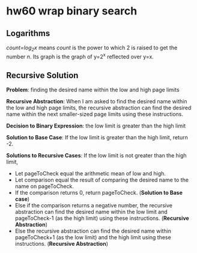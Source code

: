 # hw60 wrap binary search


## Logarithms

*count=log<sub>2</sub>x* means *count* is the power to which 2 is raised to get the number *n*.
Its graph is the graph of y=2<sup>x</sup> reflected over y=x.


## Recursive Solution

**Problem**: finding the desired name within the low and high page limits

**Recursive Abstraction**: When I am asked to find the desired name
within the low and high page limits, the recursive abstraction can find the
desired name within the next smaller-sized page limits using these instructions.

**Decision to Binary Expression**: the low limit is greater than the high limit

**Solution to Base Case**: If the low limit is greater than the high limit, return -2.

**Solutions to Recursive Cases**: If the low limit is not greater than the high limit,
- Let pageToCheck equal the arithmetic mean of low and high.
- Let comparison equal the result of comparing the desired name to the
name on pageToCheck.
- If the comparison returns 0, return pageToCheck. (**Solution to Base case**)
- Else if the comparison returns a negative number, the recursive abstraction
can find the desired name within the low limit and pageToCheck-1 (as the
high limit) using these instructions. (**Recursive Abstraction**)
- Else the recursive abstraction can find the desired name within pageToCheck+1
(as the low limit) and the high limit using these instructions. (**Recursive
Abstraction**)






